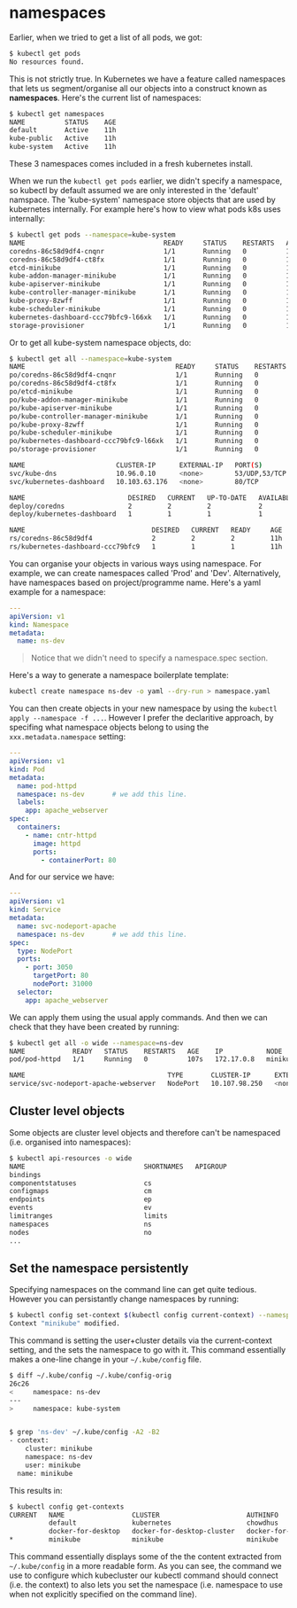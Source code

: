 # namespaces

Earlier, when we tried to get a list of all pods, we got:

```bash
$ kubectl get pods
No resources found.
```

This is not strictly true. In Kubernetes we have a feature called namespaces that lets us segment/organise all our objects into a construct known as **namespaces**. Here's the current list of namespaces:

```bash
$ kubectl get namespaces
NAME          STATUS    AGE
default       Active    11h
kube-public   Active    11h
kube-system   Active    11h
```

These 3 namespaces comes included in a fresh kubernetes install.

When we run the `kubectl get pods` earlier, we didn't specify a namespace, so kubectl by default assumed we are only interested in the 'default' namspace. The 'kube-system' namespace store objects that are used by kubernetes internally. For example here's how to view what pods k8s uses internally:

```bash
$ kubectl get pods --namespace=kube-system
NAME                                   READY     STATUS    RESTARTS   AGE
coredns-86c58d9df4-cnqnr               1/1       Running   0          11h
coredns-86c58d9df4-ct8fx               1/1       Running   0          11h
etcd-minikube                          1/1       Running   0          11h
kube-addon-manager-minikube            1/1       Running   0          11h
kube-apiserver-minikube                1/1       Running   0          11h
kube-controller-manager-minikube       1/1       Running   0          11h
kube-proxy-8zwff                       1/1       Running   0          11h
kube-scheduler-minikube                1/1       Running   0          11h
kubernetes-dashboard-ccc79bfc9-l66xk   1/1       Running   0          11h
storage-provisioner                    1/1       Running   0          11h
```

Or to get all kube-system namespace objects, do:

```bash
$ kubectl get all --namespace=kube-system
NAME                                      READY     STATUS    RESTARTS   AGE
po/coredns-86c58d9df4-cnqnr               1/1       Running   0          11h
po/coredns-86c58d9df4-ct8fx               1/1       Running   0          11h
po/etcd-minikube                          1/1       Running   0          11h
po/kube-addon-manager-minikube            1/1       Running   0          11h
po/kube-apiserver-minikube                1/1       Running   0          11h
po/kube-controller-manager-minikube       1/1       Running   0          11h
po/kube-proxy-8zwff                       1/1       Running   0          11h
po/kube-scheduler-minikube                1/1       Running   0          11h
po/kubernetes-dashboard-ccc79bfc9-l66xk   1/1       Running   0          11h
po/storage-provisioner                    1/1       Running   0          11h

NAME                       CLUSTER-IP      EXTERNAL-IP   PORT(S)         AGE
svc/kube-dns               10.96.0.10      <none>        53/UDP,53/TCP   11h
svc/kubernetes-dashboard   10.103.63.176   <none>        80/TCP          11h

NAME                          DESIRED   CURRENT   UP-TO-DATE   AVAILABLE   AGE
deploy/coredns                2         2         2            2           11h
deploy/kubernetes-dashboard   1         1         1            1           11h

NAME                                DESIRED   CURRENT   READY     AGE
rs/coredns-86c58d9df4               2         2         2         11h
rs/kubernetes-dashboard-ccc79bfc9   1         1         1         11h
```

You can organise your objects in various ways using namespace. For example, we can create namespaces called 'Prod' and 'Dev'. Alternatively, have namespaces based on project/programme name. Here's a yaml example for a namespace:

```yaml
---
apiVersion: v1
kind: Namespace
metadata:
  name: ns-dev
```

> Notice that we didn't need to specify a namespace.spec section.

Here's a way to generate a namespace boilerplate template:

```bash
kubectl create namespace ns-dev -o yaml --dry-run > namespace.yaml
```

You can then create objects in your new namespace by using the `kubectl apply --namespace -f ...`. However I prefer the declaritive approach, by specifing what namespace objects belong to using the `xxx.metadata.namespace` setting:

```yaml
---
apiVersion: v1
kind: Pod
metadata:
  name: pod-httpd
  namespace: ns-dev       # we add this line.
  labels:
    app: apache_webserver
spec:
  containers:
    - name: cntr-httpd
      image: httpd
      ports:
        - containerPort: 80
```

And for our service we have:

```yaml
---
apiVersion: v1
kind: Service
metadata:
  name: svc-nodeport-apache
  namespace: ns-dev       # we add this line.
spec:
  type: NodePort
  ports:
    - port: 3050
      targetPort: 80
      nodePort: 31000
  selector:
    app: apache_webserver
```

We can apply them using the usual apply commands. And then we can check that they have been created by running:

```bash
$ kubectl get all -o wide --namespace=ns-dev
NAME            READY   STATUS    RESTARTS   AGE    IP           NODE       NOMINATED NODE   READINESS GATES
pod/pod-httpd   1/1     Running   0          107s   172.17.0.8   minikube   <none>           <none>

NAME                                    TYPE       CLUSTER-IP      EXTERNAL-IP   PORT(S)          AGE   SELECTOR
service/svc-nodeport-apache-webserver   NodePort   10.107.98.250   <none>        3050:31000/TCP   62s   app=apache_webserver
```

## Cluster level objects

Some objects are cluster level objects and therefore can't be namespaced (i.e. organised into namespaces):

```bash
$ kubectl api-resources -o wide
NAME                              SHORTNAMES   APIGROUP                       NAMESPACED   KIND                             VERBS
bindings                                                                      true         Binding                          [create]
componentstatuses                 cs                                          false        ComponentStatus                  [get list]
configmaps                        cm                                          true         ConfigMap                        [create delete deletecollection get list patch update watch]
endpoints                         ep                                          true         Endpoints                        [create delete deletecollection get list patch update watch]
events                            ev                                          true         Event                            [create delete deletecollection get list patch update watch]
limitranges                       limits                                      true         LimitRange                       [create delete deletecollection get list patch update watch]
namespaces                        ns                                          false        Namespace                        [create delete get list patch update watch]
nodes                             no                                          false        Node                             [create delete deletecollection get list patch update watch]
...
```

## Set the namespace persistently

Specifying namespaces on the command line can get quite tedious. However you can persistantly change namespaces by running:

```bash
$ kubectl config set-context $(kubectl config current-context) --namespace=ns-dev
Context "minikube" modified.
```

This command is setting the user+cluster details via the current-context setting, and the sets the namespace to go with it. This command essentially makes a one-line change in your `~/.kube/config` file.

```bash
$ diff ~/.kube/config ~/.kube/config-orig
26c26
<     namespace: ns-dev
---
>     namespace: kube-system


$ grep 'ns-dev' ~/.kube/config -A2 -B2
- context:
    cluster: minikube
    namespace: ns-dev
    user: minikube
  name: minikube
```

This results in:

```bash
$ kubectl config get-contexts
CURRENT   NAME                 CLUSTER                      AUTHINFO             NAMESPACE
          default              kubernetes                   chowdhus
          docker-for-desktop   docker-for-desktop-cluster   docker-for-desktop
*         minikube             minikube                     minikube             ns-dev
```

This command essentially displays some of the the content extracted from `~/.kube/config` in a more readable form. As you can see, the command we use to configure which kubecluster our kubectl command should connect (i.e. the context) to also lets you set the namespace (i.e. namespace to use when not explicitly specified on the command line).
